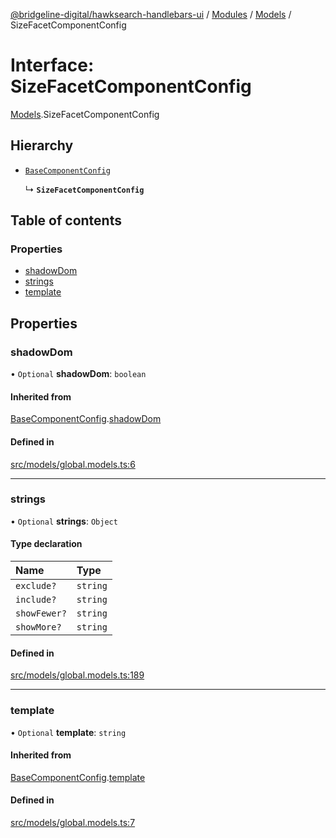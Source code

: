 [@bridgeline-digital/hawksearch-handlebars-ui](../README.md) / [Modules](../modules.md) / [Models](../modules/Models.md) / SizeFacetComponentConfig

# Interface: SizeFacetComponentConfig

[Models](../modules/Models.md).SizeFacetComponentConfig

## Hierarchy

- [`BaseComponentConfig`](Models.BaseComponentConfig.md)

  ↳ **`SizeFacetComponentConfig`**

## Table of contents

### Properties

- [shadowDom](Models.SizeFacetComponentConfig.md#shadowdom)
- [strings](Models.SizeFacetComponentConfig.md#strings)
- [template](Models.SizeFacetComponentConfig.md#template)

## Properties

### shadowDom

• `Optional` **shadowDom**: `boolean`

#### Inherited from

[BaseComponentConfig](Models.BaseComponentConfig.md).[shadowDom](Models.BaseComponentConfig.md#shadowdom)

#### Defined in

[src/models/global.models.ts:6](https://bitbucket.org/bridgelinedigital/frontend-handlebars-ui/src/db3ebfe/src/models/global.models.ts#lines-6)

___

### strings

• `Optional` **strings**: `Object`

#### Type declaration

| Name | Type |
| :------ | :------ |
| `exclude?` | `string` |
| `include?` | `string` |
| `showFewer?` | `string` |
| `showMore?` | `string` |

#### Defined in

[src/models/global.models.ts:189](https://bitbucket.org/bridgelinedigital/frontend-handlebars-ui/src/db3ebfe/src/models/global.models.ts#lines-189)

___

### template

• `Optional` **template**: `string`

#### Inherited from

[BaseComponentConfig](Models.BaseComponentConfig.md).[template](Models.BaseComponentConfig.md#template)

#### Defined in

[src/models/global.models.ts:7](https://bitbucket.org/bridgelinedigital/frontend-handlebars-ui/src/db3ebfe/src/models/global.models.ts#lines-7)
